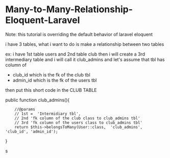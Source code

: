 # Many-to-Many-Relationship-Eloquent-Laravel

Note: this tutorial is overriding the default behavior of laravel eloquent 

i have 3 tables, what i want to do is make a relationship between two tables

ex: i have 1st table users and  2nd table club
  then i will create a 3rd intermediary table and i will call it club_admins and let's assume that tbl has column of 
  * club_id which is the fk of the club tbl
  * admin_id which is the fk of the users tbl

then put this short code in the CLUB TABLE 


  public function club_admins(){
  
        //@params    
        // 1st =  'Intermidiary tbl', 
        // 2nd 'fk column of the club class to club_admins tbl'
        // 3rd 'fk column of the users class to club_admins tbl'
        return $this->belongsToMany(User::class,  'club_admins', 'club_id', 'admin_id');
        
  }
  
s
